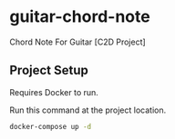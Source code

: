 # guitar-chord-note
Chord Note For Guitar [C2D Project]

## Project Setup

Requires Docker to run.

Run this command at the project location.
```sh
docker-compose up -d
```
